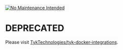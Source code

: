 [![No Maintenance Intended](http://unmaintained.tech/badge.svg)](http://unmaintained.tech/)

# DEPRECATED
Please visit [TykTechnologies/tyk-docker-integrations](https://github.com/TykTechnologies/tyk-docker-integrations).
